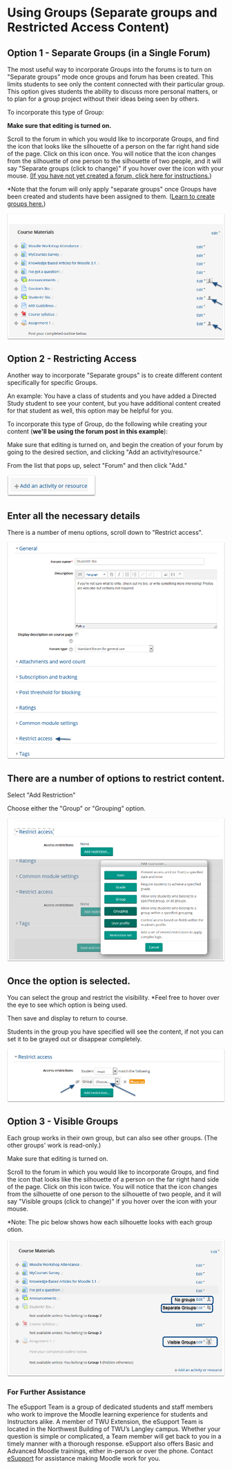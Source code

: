 # Using Groups \(Separate groups and Restricted Access Content\)

## Option 1 - Separate Groups \(in a Single Forum\)

The most useful way to incorporate Groups into the forums is to turn on "Separate groups" mode once groups and forum has been created. This limits students to see only the content connected with their particular group. This option gives students the ability to discuss more personal matters, or to plan for a group project without their ideas being seen by others.

To incorporate this type of Group:

**Make sure that editing is turned on.**

Scroll to the forum in which you would like to incorporate Groups, and find the icon that looks like the silhouette of a person on the far right hand side of the page. Click on this icon once. You will notice that the icon changes from the silhouette of one person to the silhouette of two people, and it will say "Separate groups \(click to change\)" if you hover over the icon with your mouse. [\(If you have not yet created a forum, click here for instructions.](https://trinitywestern.teamdynamix.com/TDClient/KB/ArticleDet?ID=23923)\)

\*Note that the forum will only apply "separate groups" once Groups have been created and students have been assigned to them. \([Learn to create groups here.](https://trinitywestern.teamdynamix.com/TDClient/KB/ArticleDet?ID=26495)\)

![](../.gitbook/assets/option-1-separate-groups-in-a-single-forum.png)

## Option 2 - Restricting Access

Another way to incorporate "Separate groups" is to create different content specifically for specific Groups.

An example: You have a class of students and you have added a Directed Study student to see your content, but you have additional content created for that student as well, this option may be helpful for you.

To incorporate this type of Group, do the following while creating your content \(**we'll be using the forum post in this example**\):

Make sure that editing is turned on, and begin the creation of your forum by going to the desired section, and clicking "Add an activity/resource."

From the list that pops up, select "Forum" and then click "Add."

![](../.gitbook/assets/option-2-restricting-access.png)

## Enter all the necessary details

There is a number of menu options, scroll down to "Restrict access".

![](../.gitbook/assets/enter-all-the-necessary-details.png)

## There are a number of options to restrict content.

Select "Add Restriction"

Choose either the "Group" or "Grouping" option.

![](../.gitbook/assets/there-are-a-number-of-options-to-restrict-content.png)

## Once the option is selected.

You can select the group and restrict the visibility. \*Feel free to hover over the eye to see which option is being used.

Then save and display to return to course.

Students in the group you have specified will see the content, if not you can set it to be grayed out or disappear completely.

![](../.gitbook/assets/once-the-option-is-selected.png)

## Option 3 - Visible Groups

Each group works in their own group, but can also see other groups. \(The other groups' work is read-only.\)

Make sure that editing is turned on.

Scroll to the forum in which you would like to incorporate Groups, and find the icon that looks like the silhouette of a person on the far right hand side of the page. Click on this icon twice. You will notice that the icon changes from the silhouette of one person to the silhouette of two people, and it will say "Visible groups \(click to change\)" if you hover over the icon with your mouse.

\*Note: The pic below shows how each silhouette looks with each group otion.

![](../.gitbook/assets/option-3-visible-groups.png)

### For Further Assistance

The eSupport Team is a group of dedicated students and staff members who work to improve the Moodle learning experience for students and Instructors alike. A member of TWU Extension, the eSupport Team is located in the Northwest Building of TWU’s Langley campus. Whether your question is simple or complicated, a Team member will get back to you in a timely manner with a thorough response. eSupport also offers Basic and Advanced Moodle trainings, either in-person or over the phone. Contact [eSupport](https://trinitywestern.teamdynamix.com/TDClient/Requests/ServiceDet?ID=16141) for assistance making Moodle work for you.

